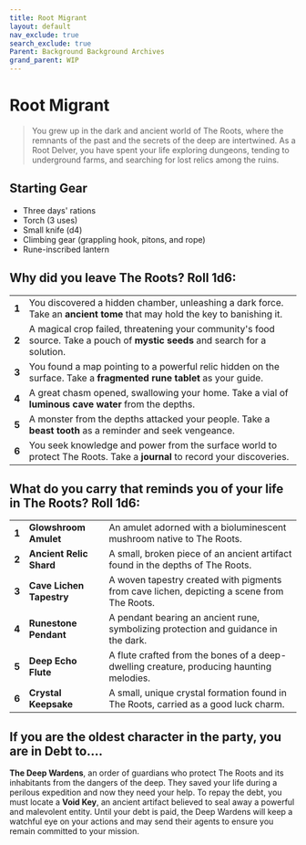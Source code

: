 ```yaml
---
title: Root Migrant
layout: default
nav_exclude: true
search_exclude: true
Parent: Background Background Archives
grand_parent: WIP
---
```


# Root Migrant

> You grew up in the dark and ancient world of The Roots, where the remnants of the past and the secrets of the deep are intertwined. As a Root Delver, you have spent your life exploring dungeons, tending to underground farms, and searching for lost relics among the ruins.

## Starting Gear

- Three days' rations
- Torch (3 uses)
- Small knife (d4)
- Climbing gear (grappling hook, pitons, and rope)
- Rune-inscribed lantern

## Why did you leave The Roots? Roll 1d6:

|       |                                                              |
| ----- | ------------------------------------------------------------ |
| **1** | You discovered a hidden chamber, unleashing a dark force. Take an **ancient tome** that may hold the key to banishing it. |
| **2** | A magical crop failed, threatening your community's food source. Take a pouch of **mystic seeds** and search for a solution. |
| **3** | You found a map pointing to a powerful relic hidden on the surface. Take a **fragmented rune tablet** as your guide. |
| **4** | A great chasm opened, swallowing your home. Take a vial of **luminous cave water** from the depths. |
| **5** | A monster from the depths attacked your people. Take a **beast tooth** as a reminder and seek vengeance. |
| **6** | You seek knowledge and power from the surface world to protect The Roots. Take a **journal** to record your discoveries. |

## What do you carry that reminds you of your life in The Roots? Roll 1d6:

|       |                          |                                                              |
| ----- | ------------------------ | ------------------------------------------------------------ |
| **1** | **Glowshroom Amulet**    | An amulet adorned with a bioluminescent mushroom native to The Roots. |
| **2** | **Ancient Relic Shard**  | A small, broken piece of an ancient artifact found in the depths of The Roots. |
| **3** | **Cave Lichen Tapestry** | A woven tapestry created with pigments from cave lichen, depicting a scene from The Roots. |
| **4** | **Runestone Pendant**    | A pendant bearing an ancient rune, symbolizing protection and guidance in the dark. |
| **5** | **Deep Echo Flute**      | A flute crafted from the bones of a deep-dwelling creature, producing haunting melodies. |
| **6** | **Crystal Keepsake**     | A small, unique crystal formation found in The Roots, carried as a good luck charm. |

## If you are the oldest character in the party, you are in Debt to....

**The Deep Wardens**, an order of guardians who protect The Roots and its inhabitants from the dangers of the deep. They saved your life during a perilous expedition and now they need your help. To repay the debt, you must locate a **Void Key**, an ancient artifact believed to seal away a powerful and malevolent entity. Until your debt is paid, the Deep Wardens will keep a watchful eye on your actions and may send their agents to ensure you remain committed to your mission.